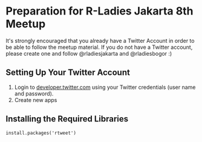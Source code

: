 # Preparation for R-Ladies Jakarta 8th Meetup

It's strongly encouraged that you already have a Twitter Account in order to be able to follow the meetup material. If you do not have a Twitter account, please create one and follow @rladiesjakarta and @rladiesbogor :)

## Setting Up Your Twitter Account
1. Login to [developer.twitter.com](https://developer.twitter.com/en/apps) using your Twitter credentials (user name and password). 
2. Create new apps 

## Installing the Required Libraries
```
install.packages('rtweet')
```


